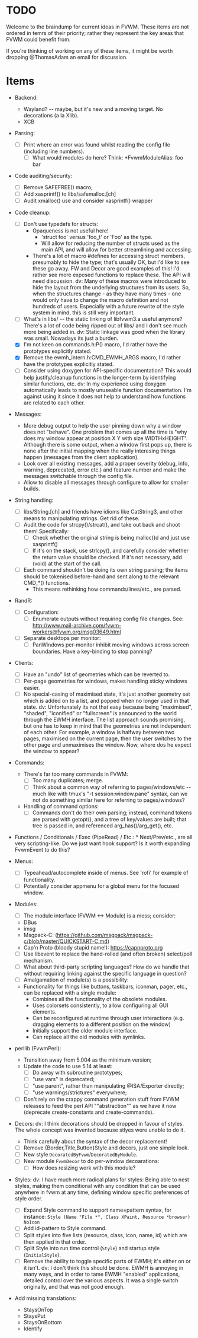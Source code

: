 TODO
====

Welcome to the braindump for current ideas in FVWM.  These items are not
ordered in temrs of their priority; rather they represent the key areas that
FVWM could benefit from.

If you're thinking of working on any of these items, it might be worth
dropping @ThomasAdam an email for discussion.

Items
=====

* Backend:
	* Wayland? -- maybe, but it's new and a moving target.  No decorations (a
	  la Xlib).
	* XCB

* Parsing:
    * [ ] Print where an error was found whilst reading the config file
      (including line numbers).
        * [ ] What would modules do here?  Think:  *FvwmModuleAlias: foo bar

* Code auditing/security:
    * [ ] Remove SAFEFREE() macro;
    * [ ] Add xasprintf() to libs/safemalloc.[ch]
    * [ ] Audit xmalloc() use and consider xasprintf() wrapper

* Code cleanup:
    * [ ] Don't use typedefs for structs:
        * Opaqueness is not useful here!
            * 'struct foo' versus 'foo_t' or 'Foo' as the type.
            * Will allow for reducing the number of structs used as the main
              API, and will allow for better streamlining and accessing.
        * There's a lot of macro #defines for accessing struct members,
          presumably to hide the type; that's usually OK, but I'd like to
          see these go away.  FW and Decor are good examples of this!  I'd
          rather see more exposed functions to replace these.  The API will
          need discussion.
          dv: Many of these macros were introduced to hide the layout from the
              underlying structures from its users.  So, when the structures
              change - as they have many times - one would only have to change
              the macro definition and not hundreds of users.  Especially with
              a future rewrite of the style system in mind, this is still very
              important.
    * [ ] What's in libs/ -- the static linking of libfvwm3.a useful anymore?
      There's a lot of code being ripped out of libs/ and I don't see much
      more being added in.
      dv: Static linkage was good when the library was small.  Nowadays its
          just a burden.
    * [X] I'm not keen on commands.h:P() macro, I'd rather have the prototypes
      explicitly stated.
    * [X] Remove the ewmh_intern.h:CMD_EWMH_ARGS macro, I'd rather have the
      prototypes explicitly stated.
    * [ ] Consider using doxygen for API-specific documentation?  This would
      help justify/cleanup functions in the longer-term by identifying
      similar functions, etc.
      dv: In my experience using doxygen automatically leads to mostly
          unuseable function documentation.  I'm against using it since it does
          not help to understand how functions are related to each other.

* Messages:
    * More debug output to help the user pinning down why a window does not
      "behave".  One problem that comes up all the time is "why does my window
      appear at position X Y with size WIDTHxHEIGHT".  Although there is some
      output, when a window first pops up, there is none after the initial
      mapping when the really interesing things happen (messages from the client
      application).
    * Look over all existing messages, add a proper severity (debug, info,
      warning, deprecated, error etc.) and feature number and make the messages
      switchable through the config file.
    * Allow to disable all messages through configure to allow for smaller
      builds.

* String handling:
    * [ ] libs/String.[ch] and friends have idioms like CatString3, and
      other means to manipulating strings.  Get rid of these.
    * [ ]  Audit the code for strcpy()/strcat(), and take out back and shoot
      them!  Specifically:
        * [ ] Check whether the original string is being malloc()d and just use
          xasprintf()
        * [ ]  If it's on the stack, use strlcpy(), and carefully consider
          whether the return value should be checked.  If it's not
          necessary, add (void) at the start of the call.
    * [ ]  Each command shouldn't be doing its own string parsing; the items
      should be tokenised before-hand and sent along to the relevant CMD_*()
      functions.
        - This means rethinking how commands/lines/etc., are parsed.

* RandR:
    * [ ] Configuration:
        * [ ] Enumerate outputs without requiring config file changes.  See:
            http://www.mail-archive.com/fvwm-workers@fvwm.org/msg03649.html
    * [ ] Separate desktops per monitor:
	    * [ ] PanWindows per-monitor inhibit moving windows across screen
	      boundaries.  Have a key-binding to stop panning?

* Clients:
    * [ ] Have an "undo" list of geometries which can be reverted to.
    * [ ] Per-page geometries for windows, makes handling sticky windows easier.
    * [ ] No special-casing of maximised state, it's just another geometry set
      which is added on to a list, and popped when no longer used in that
      state.
      dv: Unfortunately its not that easy because being "maximised", "shaded",
          "iconified" or "fullscreen" is announced to the world through the EWMH
          interface.  The list approach sounds promising, but one has to keep in
          mind that the geometries are not independent of each other.   For
          example, a window is halfway between two pages, maximised on the
          current page, then the user switches to the other page and
          unmaximises the window.  Now, where dos he expect the window to
          appear?

* Commands:
    * There's far too many commands in FVWM:
        * [ ] Too many duplicates; merge.
        * [ ] Think about a common way of referring to pages/windows/etc -- much
          like with tmux's "-t session:window.pane" syntax, can we not do
          something similar here for referring to pages/windows?
	* Handling of command options:
		* [ ] Commands don't do their own parsing; instead, command
		tokens are parsed with getopt(), and a tree of key/values are
		built; that tree is passed in, and referenced
		arg_has()/arg_get(), etc.

* Functions / Conditionals / Exec (PipeRead) / Etc.:
        * Next/Prev/etc., are all very scripting-like.  Do we just want hook
          support?  Is it worth expanding FvwmEvent to do this?

* Menus:
	* [ ] Typeahead/autocomplete inside of menus.  See 'rofi' for example of
	  functionality.
	* [ ] Potentially consider appmenu for a global menu for the focused
	  window.

* Modules:
    * [ ] The module interface (FVWM <-> Module) is a mess; consider:
	* DBus
	* imsg
	* Msgpack-C:
	  (https://github.com/msgpack/msgpack-c/blob/master/QUICKSTART-C.md)
	* Cap'n Proto (bloody stupid name!): https://capnproto.org
    * [ ] Use libevent to replace the hand-rolled (and often broken) select/poll
	  mechanism.
    * [ ] What about third-party scripting languages?  How do we handle that
      without requiring linking against the specific language in question?
    * [ ] Amalgamation of module(s) is a possibility:
	* Functionality for things like buttons, taskbars, iconman, pager,
	  etc., can be replaced with a single module:
		* Combines all the functionality of the obsolete modules.
		* Uses colorsets consistently, to allow configuring all GUI
		  elements.
		* Can be reconfigured at runtime through user interactions (e.g.
		  dragging elements to a different position on the window)
		* Initially support the older module interface.
		* Can replace all the old modules with symlinks.

* perllib (FvwmPerl):
	* Transition away from 5.004 as the minimum version;
	* Update the code to use 5.14 at least:
        - [ ] Do away with subroutine prototypes;
        - [ ] "use vars" is deprecated;
        - [ ] "use parent", rather than manipulating @ISA/Exporter directly;
        - [ ] "use warnings/strictures" everywhere;
	* [ ] Don't rely on the crappy command generation stuff from FVWM releases to feed
	  the perl API ""abstraction"" as we have it now (deprecate create-constants
	  and create-commands).

* Decors:
        dv: I think decorations should be dropped in favour of styles.  The
            whole concept was invented because stlyes were unable to do it.
	* Think carefully about the syntax of the decor replacement!
	* [ ] Remove {Border,Title,Button}Style and decors, just one simple look.
	* [ ] New style `DecoratedByFvwm`/`DecoratedByModule`.
	* [ ] New module `FvwmDecor` to do per-window decoarations:
		* [ ] How does resizing work with this module?

* Styles:
        dv: I have much more radical plans for styles:  Being able to nest
            styles, making them conditional with any condition that can be used
            anywhere in fvwm at any time, defining window specific preferences
            of style order.
	* [ ] Expand Style command to support name=pattern syntax, for instance:
	  `Style (Name "File *", Class XPaint, Resource *browser) NoIcon`
	* [ ] Add id-pattern to Style command.
	* [ ] Split styles into five lists (resource, class, icon, name, id) which are
	  then applied in that order.
	* [ ] Split Style into run time control (`Style`) and startup style
	  (`InitialStyle`).
	* [ ] Remove the ability to toggle specific parts of EWMH; it's either on
	  or it isn't.
          dv: I don't think this should be done.  EWMH is annoying in many ways,
              and in order to tame EWMH "enabled" applications, detailed
              control over the various aspects.  It was a single switch
              originally, and that was not good enough.

* Add missing translations:
	- StaysOnTop
	- StaysPut
	- StaysOnBottom
	- Identify
